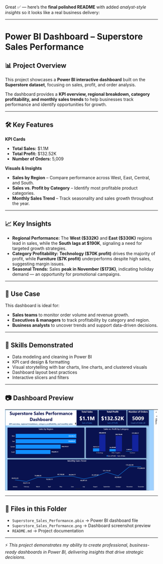 Great ✅ — here’s the **final polished README** with added *analyst-style insights* so it looks like a real business delivery:

---

# Power BI Dashboard – Superstore Sales Performance

## 📊 Project Overview

This project showcases a **Power BI interactive dashboard** built on the **Superstore dataset**, focusing on sales, profit, and order analysis.

The dashboard provides a **KPI overview, regional breakdown, category profitability, and monthly sales trends** to help businesses track performance and identify opportunities for growth.

---

## 🛠️ Key Features

**KPI Cards**

* **Total Sales:** \$1.1M
* **Total Profit:** \$132.52K
* **Number of Orders:** 5,009

**Visuals & Insights**

* **Sales by Region** – Compare performance across West, East, Central, and South.
* **Sales vs. Profit by Category** – Identify most profitable product categories.
* **Monthly Sales Trend** – Track seasonality and sales growth throughout the year.

---

## 📈 Key Insights

* **Regional Performance:** The **West (\$332K)** and **East (\$330K)** regions lead in sales, while the **South lags at \$190K**, signaling a need for targeted growth strategies.
* **Category Profitability:** **Technology (\$70K profit)** drives the majority of profit, while **Furniture (\$7K profit)** underperforms despite high sales, suggesting margin issues.
* **Seasonal Trends:** Sales **peak in November (\$173K)**, indicating holiday demand — an opportunity for promotional campaigns.

---

## 🎯 Use Case

This dashboard is ideal for:

* **Sales teams** to monitor order volume and revenue growth.
* **Executives & managers** to track profitability by category and region.
* **Business analysts** to uncover trends and support data-driven decisions.

---

## 🧰 Skills Demonstrated

* Data modeling and cleaning in Power BI
* KPI card design & formatting
* Visual storytelling with bar charts, line charts, and clustered visuals
* Dashboard layout best practices
* Interactive slicers and filters

---

## 📷 Dashboard Preview

![Dashboard Screenshot](Superstore_Sales_Performance.png)

---

## 📁 Files in this Folder

* `Superstore_Sales_Performance.pbix` → Power BI dashboard file
* `Superstore_Sales_Performance.png` → Dashboard screenshot preview
* `README.md` → Project documentation

---

⚡ *This project demonstrates my ability to create professional, business-ready dashboards in Power BI, delivering insights that drive strategic decisions.*
